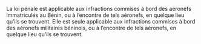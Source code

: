 La loi pénale est applicable aux infractions commises à bord des aéronefs immatriculés au Bénin, ou à l’encontre de tels aéronefs, en quelque lieu qu’ils se trouvent. Elle est seule applicable aux infractions commises à bord des aéronefs militaires béninois, ou à l’encontre de tels aéronefs, en quelque lieu qu’ils se trouvent.